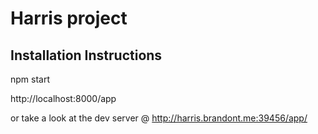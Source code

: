 # Harris project

## Installation Instructions
npm start

http://localhost:8000/app

or take a look at the dev server @ http://harris.brandont.me:39456/app/